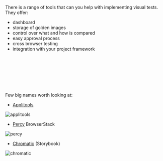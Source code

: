 There is a range of tools that can you help with implementing visual tests.  They offer:
 - dashboard  
 - storage of golden images
 - control over what and how is compared
 - easy approval process
 - cross browser testing
 - integration with your project framework 
<br>
<br>
<br>
<br>
<br>
<br>

Few big names worth looking at:  
- [Applitools](https://applitools.com/)     

![applitools](/applitools.png)  

- [Percy](https://percy.io/) BrowserStack

![percy](/percy.png)

- [Chromatic](https://www.chromatic.com/) (Storybook)

![chromatic](/chromatic.png)
 

